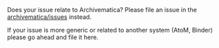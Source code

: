 Does your issue relate to Archivematica? Please file an issue in the [archivematica/issues](https://github.com/archivematica/Issues) instead.

If your issue is more generic or related to another system (AtoM, Binder) please go ahead and file it here.

